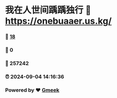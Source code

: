 # 我在人世间踽踽独行 :link: https://onebuaaer.us.kg/ 
### :page_facing_up: [18](https://onebuaaer.us.kg//tag.html) 
### :speech_balloon: 0 
### :hibiscus: 257242 
### :alarm_clock: 2024-09-04 14:16:36 
### Powered by :heart: [Gmeek](https://github.com/Meekdai/Gmeek)
